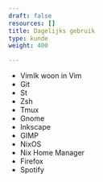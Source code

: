 ```yaml
---
draft: false
resources: []
title: Dagelijks gebruik
type: kunde
weight: 400

---
```


- <expando><initial><a>Vim</a></initial><expanded>Ik woon in Vim</expanded></expando>
- Git
- St
- Zsh
- Tmux
- Gnome
- Inkscape
- GIMP
- NixOS
- Nix Home Manager
- Firefox
- Spotify
